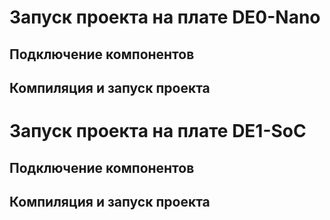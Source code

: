 # Запуск проекта на плате DE0-Nano
## Подключение компонентов

## Компиляция и запуск проекта

# Запуск проекта на плате DE1-SoC
## Подключение компонентов

## Компиляция и запуск проекта
